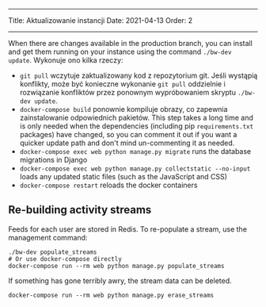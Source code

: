 - - -
Title: Aktualizowanie instancji Date: 2021-04-13 Order: 2
- - -

When there are changes available in the production branch, you can install and get them running on your instance using the command `./bw-dev update`. Wykonuje ono kilka rzeczy:

- `git pull` wczytuje zaktualizowany kod z repozytorium git. Jeśli wystąpią konflikty, może być konieczne wykonanie `git pull` oddzielnie i rozwiązanie konfliktów przez ponownym wypróbowaniem skryptu `./bw-dev update`.
- `docker-compose build` ponownie kompiluje obrazy, co zapewnia zainstalowanie odpowiednich pakietów. This step takes a long time and is only needed when the dependencies (including pip `requirements.txt` packages) have changed, so you can comment it out if you want a quicker update path and don't mind un-commenting it as needed.
- `docker-compose exec web python manage.py migrate` runs the database migrations in Django
- `docker-compose exec web python manage.py collectstatic --no-input` loads any updated static files (such as the JavaScript and CSS)
- `docker-compose restart` reloads the docker containers

## Re-building activity streams

Feeds for each user are stored in Redis. To re-populate a stream, use the management command:

``` { .sh }
./bw-dev populate_streams
# Or use docker-compose directly
docker-compose run --rm web python manage.py populate_streams
```

If something has gone terribly awry, the stream data can be deleted.

``` { .sh }
docker-compose run --rm web python manage.py erase_streams
```

